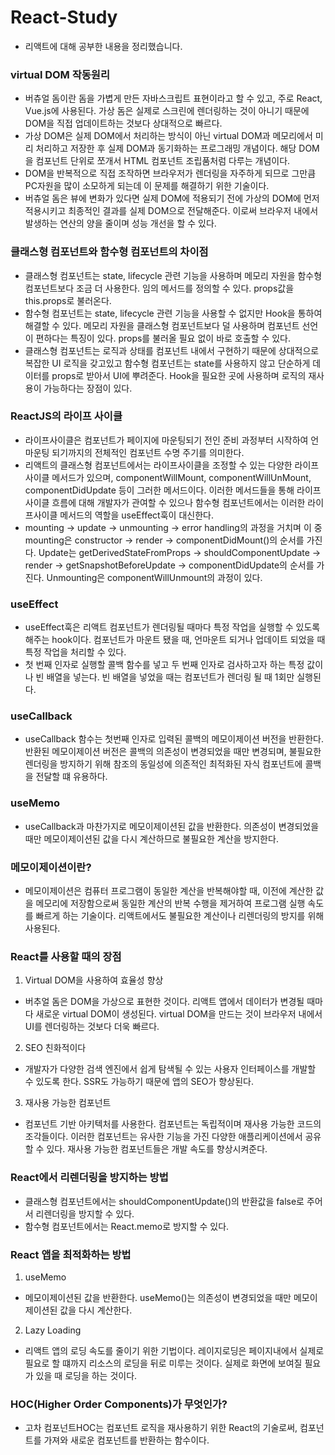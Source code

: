 # React-Study

- 리액트에 대해 공부한 내용을 정리했습니다.

### virtual DOM 작동원리

- 버츄얼 돔이란 돔을 가볍게 만든 자바스크립트 표현이라고 할 수 있고, 주로 React, Vue.js에 사용된다. 가상 돔은 실제로 스크린에 렌더링하는 것이 아니기 때문에 DOM을 직접 업데이트하는 것보다 상대적으로 빠르다.
- 가상 DOM은 실제 DOM에서 처리하는 방식이 아닌 virtual DOM과 메모리에서 미리 처리하고 저장한 후 실제 DOM과 동기화하는 프로그래밍 개념이다. 해당 DOM을 컴포넌트 단위로 쪼개서 HTML 컴포넌트 조립품처럼 다루는 개념이다.
- DOM을 반복적으로 직접 조작하면 브라우저가 렌더링을 자주하게 되므로 그만큼 PC자원을 많이 소모하게 되는데 이 문제를 해결하기 위한 기술이다.
- 버츄얼 돔은 뷰에 변화가 있다면 실제 DOM에 적용되기 전에 가상의 DOM에 먼저 적용시키고 최종적인 결과를 실제 DOM으로 전달해준다. 이로써 브라우저 내에서 발생하는 연산의 양을 줄이며 성능 개선을 할 수 있다.

### 클래스형 컴포넌트와 함수형 컴포넌트의 차이점

- 클래스형 컴포넌트는 state, lifecycle 관련 기능을 사용하며 메모리 자원을 함수형 컴포넌트보다 조금 더 사용한다. 임의 메서드를 정의할 수 있다. props값을 this.props로 불러온다.
- 함수형 컴포넌트는 state, lifecycle 관련 기능을 사용할 수 없지만 Hook을 통하여 해결할 수 있다. 메모리 자원을 클래스형 컴포넌트보다 덜 사용하며 컴포넌트 선언이 편하다는 특징이 있다. props를 불러올 필요 없이 바로 호출할 수 있다.
- 클래스형 컴포넌트는 로직과 상태를 컴포넌트 내에서 구현하기 때문에 상대적으로 복잡한 UI 로직을 갖고있고 함수형 컴포넌트는 state를 사용하지 않고 단순하게 데이터를 props로 받아서 UI에 뿌려준다. Hook을 필요한 곳에 사용하며 로직의 재사용이 가능하다는 장점이 있다.

### ReactJS의 라이프 사이클

- 라이프사이클은 컴포넌트가 페이지에 마운팅되기 전인 준비 과정부터 시작하여 언마운팅 되기까지의 전체적인 컴포넌트 수명 주기를 의미한다.
- 리액트의 클래스형 컴포넌트에서는 라이프사이클을 조정할 수 있는 다양한 라이프 사이클 메서드가 있으며, componentWillMount, componentWillUnMount, componentDidUpdate 등이 그러한 메서드이다. 이러한 메서드들을 통해 라이프사이클 흐름에 대해 개발자가 관여할 수 있으나 함수형 컴포넌트에서는 이러한 라이프사이클 메서드의 역할을 useEffect훅이 대신한다.
- mounting -> update -> unmounting -> error handling의 과정을 거치며 이 중 mounting은 constructor -> render -> componentDidMount()의 순서를 가진다. Update는 getDerivedStateFromProps -> shouldComponentUpdate -> render -> getSnapshotBeforeUpdate -> componentDidUpdate의 순서를 가진다. Unmounting은 componentWillUnmount의 과정이 있다.

### useEffect

- useEffect훅은 리액트 컴포넌트가 렌더링될 때마다 특정 작업을 실행할 수 있도록 해주는 hook이다. 컴포넌트가 마운트 됐을 때, 언마운트 되거나 업데이트 되었을 때 특정 작업을 처리할 수 있다.
- 첫 번째 인자로 실행할 콜백 함수를 넣고 두 번째 인자로 검사하고자 하는 특정 값이나 빈 배열을 넣는다. 빈 배열을 넣었을 때는 컴포넌트가 렌더링 될 때 1회만 실행된다.

### useCallback

- useCallback 함수는 첫번째 인자로 입력된 콜백의 메모이제이션 버전을 반환한다. 반환된 메모이제이션 버전은 콜백의 의존성이 변경되었을 때만 변경되며, 불필요한 렌더링을 방지하기 위해 참조의 동일성에 의존적인 최적화된 자식 컴포넌트에 콜백을 전달할 떄 유용하다.

### useMemo

- useCallback과 마찬가지로 메모이제이션된 값을 반환한다. 의존성이 변경되었을 때만 메모이제이션된 값을 다시 계산하므로 불필요한 계산을 방지한다.

### 메모이제이션이란?

- 메모이제이션은 컴퓨터 프로그램이 동일한 계산을 반복해야할 때, 이전에 계산한 값을 메모리에 저장함으로써 동일한 계산의 반복 수행을 제거하여 프로그램 실행 속도를 빠르게 하는 기술이다. 리액트에서도 불필요한 계산이나 리렌더링의 방지를 위해 사용된다.

### React를 사용할 때의 장점

1. Virtual DOM을 사용하여 효율성 향상

- 버추얼 돔은 DOM을 가상으로 표현한 것이다. 리액트 앱에서 데이터가 변경될 때마다 새로운 virtual DOM이 생성된다. virtual DOM을 만드는 것이 브라우저 내에서 UI를 렌더링하는 것보다 더욱 빠르다.

2. SEO 친화적이다

- 개발자가 다양한 검색 엔진에서 쉽게 탐색될 수 있는 사용자 인터페이스를 개발할 수 있도록 한다. SSR도 가능하기 때문에 앱의 SEO가 향상된다.

3. 재사용 가능한 컴포넌트

- 컴포넌트 기반 아키텍처를 사용한다. 컴포넌트는 독립적이며 재사용 가능한 코드의 조각들이다. 이러한 컴포넌트는 유사한 기능을 가진 다양한 애플리케이션에서 공유할 수 있다. 재사용 가능한 컴포넌트들은 개발 속도를 향상시켜준다.

### React에서 리렌더링을 방지하는 방법

- 클래스형 컴포넌트에서는 shouldComponentUpdate()의 반환값을 false로 주어서 리렌더링을 방지할 수 있다.
- 함수형 컴포넌트에서는 React.memo로 방지할 수 있다.

### React 앱을 최적화하는 방법

1. useMemo

- 메모이제이션된 값을 반환한다. useMemo()는 의존성이 변경되었을 때만 메모이제이션된 값을 다시 계산한다.

2. Lazy Loading

- 리액트 앱의 로딩 속도를 줄이기 위한 기법이다. 레이지로딩은 페이지내에서 실제로 필요로 할 떄까지 리소스의 로딩을 뒤로 미루는 것이다. 실제로 화면에 보여질 필요가 있을 때 로딩을 하는 것이다.

### HOC(Higher Order Components)가 무엇인가?

- 고차 컴포넌트HOC는 컴포넌트 로직을 재사용하기 위한 React의 기술로써, 컴포넌트를 가져와 새로운 컴포넌트를 반환하는 함수이다.
